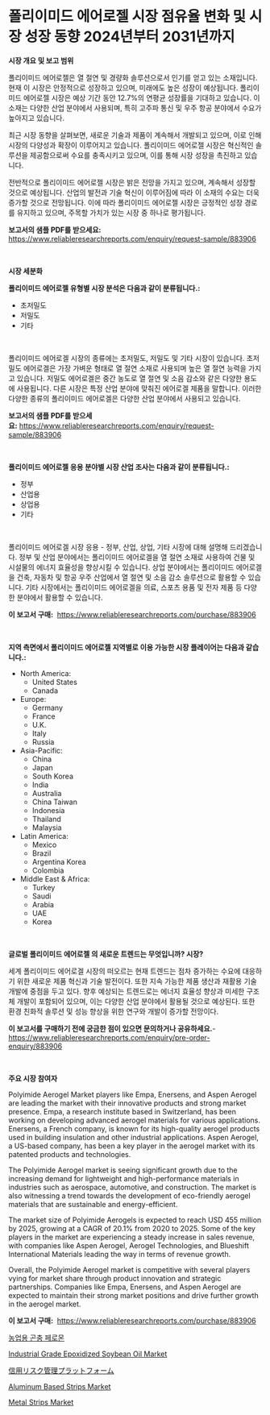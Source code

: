 <p><h1>폴리이미드 에어로젤 시장 점유율 변화 및 시장 성장 동향 2024년부터 2031년까지</h1></p><p><strong>시장 개요 및 보고 범위</strong></p>
<p><p>폴리이미드 에어로젤은 열 절연 및 경량화 솔루션으로서 인기를 얻고 있는 소재입니다. 현재 이 시장은 안정적으로 성장하고 있으며, 미래에도 높은 성장이 예상됩니다. 폴리이미드 에어로젤 시장은 예상 기간 동안 12.7%의 연평균 성장률을 기대하고 있습니다. 이 소재는 다양한 산업 분야에서 사용되며, 특히 고주파 통신 및 우주 항공 분야에서 수요가 높아지고 있습니다.</p><p>최근 시장 동향을 살펴보면, 새로운 기술과 제품이 계속해서 개발되고 있으며, 이로 인해 시장의 다양성과 확장이 이루어지고 있습니다. 폴리이미드 에어로젤 시장은 혁신적인 솔루션을 제공함으로써 수요를 충족시키고 있으며, 이를 통해 시장 성장을 촉진하고 있습니다.</p><p>전반적으로 폴리이미드 에어로젤 시장은 밝은 전망을 가지고 있으며, 계속해서 성장할 것으로 예상됩니다. 산업의 발전과 기술 혁신이 이루어짐에 따라 이 소재의 수요는 더욱 증가할 것으로 전망됩니다. 이에 따라 폴리이미드 에어로젤 시장은 긍정적인 성장 경로를 유지하고 있으며, 주목할 가치가 있는 시장 중 하나로 평가됩니다.</p></p>
<p><strong>보고서의 샘플 PDF를 받으세요:</strong> <a href="https://www.reliableresearchreports.com/enquiry/request-sample/883906">https://www.reliableresearchreports.com/enquiry/request-sample/883906</a></p>
<p>&nbsp;</p>
<p><strong>시장 세분화</strong></p>
<p><strong>폴리이미드 에어로젤 유형별 시장 분석은 다음과 같이 분류됩니다.:</strong></p>
<p><ul><li>초저밀도</li><li>저밀도</li><li>기타</li></ul></p>
<p>&nbsp;</p>
<p><p>폴리이미드 에어로겔 시장의 종류에는 초저밀도, 저밀도 및 기타 시장이 있습니다. 초저밀도 에어로겔은 가장 가벼운 형태로 열 절연 소재로 사용되며 높은 열 절연 능력을 가지고 있습니다. 저밀도 에어로겔은 중간 농도로 열 절연 및 소음 감소와 같은 다양한 용도에 사용됩니다. 다른 시장은 특정 산업 분야에 맞춰진 에어로겔 제품을 말합니다. 이러한 다양한 종류의 폴리이미드 에어로겔은 다양한 산업 분야에서 사용되고 있습니다.</p></p>
<p><strong>보고서의 샘플 PDF를 받으세요:</strong>&nbsp;<a href="https://www.reliableresearchreports.com/enquiry/request-sample/883906">https://www.reliableresearchreports.com/enquiry/request-sample/883906</a></p>
<p>&nbsp;</p>
<p><strong> 폴리이미드 에어로젤 응용 분야별 시장 산업 조사는 다음과 같이 분류됩니다.:</strong></p>
<p><ul><li>정부</li><li>산업용</li><li>상업용</li><li>기타</li></ul></p>
<p>&nbsp;</p>
<p><p>폴리이미드 에어로겔 시장 응용 - 정부, 산업, 상업, 기타 시장에 대해 설명해 드리겠습니다. 정부 및 산업 분야에서는 폴리이미드 에어로겔을 열 절연 소재로 사용하여 건물 및 시설물의 에너지 효율성을 향상시킬 수 있습니다. 상업 분야에서는 폴리이미드 에어로겔을 건축, 자동차 및 항공 우주 산업에서 열 절연 및 소음 감소 솔루션으로 활용할 수 있습니다. 기타 시장에서는 폴리이미드 에어로겔을 의료, 스포츠 용품 및 전자 제품 등 다양한 분야에서 활용할 수 있습니다.</p></p>
<p><strong>이 보고서 구매:</strong>&nbsp; <a href="https://www.reliableresearchreports.com/purchase/883906">https://www.reliableresearchreports.com/purchase/883906</a></p>
<p>&nbsp;</p>
<p><strong>지역 측면에서 폴리이미드 에어로젤 지역별로 이용 가능한 시장 플레이어는 다음과 같습니다.:</strong></p>
<p><ul>
    <li>
        North America:
        <ul>
            <li>United States</li>
            <li>Canada</li>
        </ul>
    </li>
    <li>
        Europe:
        <ul>
            <li>Germany</li>
            <li>France</li>
            <li>U.K.</li>
            <li>Italy</li>
            <li>Russia</li>
        </ul>
    </li>
    <li>
        Asia-Pacific:
        <ul>
            <li>China</li>
            <li>Japan</li>
            <li>South Korea</li>
            <li>India</li>
            <li>Australia</li>
            <li>China Taiwan</li>
            <li>Indonesia</li>
            <li>Thailand</li>
            <li>Malaysia</li>
        </ul>
    </li>
    <li>
        Latin America:
        <ul>
            <li>Mexico</li>
            <li>Brazil</li>
            <li>Argentina Korea</li>
            <li>Colombia</li>
        </ul>
    </li>
    <li>
        Middle East & Africa:
        <ul>
            <li>Turkey</li>
            <li>Saudi</li>
            <li>Arabia</li>
            <li>UAE</li>
            <li>Korea</li>
        </ul>
    </li>
    </ul></p>
<p>&nbsp;</p>
<p><strong>글로벌 폴리이미드 에어로젤 의 새로운 트렌드는 무엇입니까? 시장?</strong></p>
<p><p>세계 폴리이미드 에어로겔 시장의 떠오르는 현재 트렌드는 점차 증가하는 수요에 대응하기 위한 새로운 제품 혁신과 기술 발전이다. 또한 지속 가능한 제품 생산과 재활용 기술 개발에 중점을 두고 있다. 향후 예상되는 트렌드로는 에너지 효율성 향상과 미세한 구조체 개발이 포함되어 있으며, 이는 다양한 산업 분야에서 활용될 것으로 예상된다. 또한 환경 친화적 솔루션 및 성능 향상을 위한 연구와 개발이 증가할 전망이다.</p></p>
<p><strong>이 보고서를 구매하기 전에 궁금한 점이 있으면 문의하거나 공유하세요.</strong>- <a href="https://www.reliableresearchreports.com/enquiry/pre-order-enquiry/883906">https://www.reliableresearchreports.com/enquiry/pre-order-enquiry/883906</a></p>
<p>&nbsp;</p>
<p><strong>주요 시장 참여자</strong></p>
<p><p>Polyimide Aerogel Market players like Empa, Enersens, and Aspen Aerogel are leading the market with their innovative products and strong market presence. Empa, a research institute based in Switzerland, has been working on developing advanced aerogel materials for various applications. Enersens, a French company, is known for its high-quality aerogel products used in building insulation and other industrial applications. Aspen Aerogel, a US-based company, has been a key player in the aerogel market with its patented products and technologies.</p><p>The Polyimide Aerogel market is seeing significant growth due to the increasing demand for lightweight and high-performance materials in industries such as aerospace, automotive, and construction. The market is also witnessing a trend towards the development of eco-friendly aerogel materials that are sustainable and energy-efficient.</p><p>The market size of Polyimide Aerogels is expected to reach USD 455 million by 2025, growing at a CAGR of 20.1% from 2020 to 2025. Some of the key players in the market are experiencing a steady increase in sales revenue, with companies like Aspen Aerogel, Aerogel Technologies, and Blueshift International Materials leading the way in terms of revenue growth.</p><p>Overall, the Polyimide Aerogel market is competitive with several players vying for market share through product innovation and strategic partnerships. Companies like Empa, Enersens, and Aspen Aerogel are expected to maintain their strong market positions and drive further growth in the aerogel market.</p></p>
<p><strong>이 보고서 구매:</strong>&nbsp;&nbsp;<a href="https://www.reliableresearchreports.com/purchase/883906">https://www.reliableresearchreports.com/purchase/883906</a></p>
<p><p><a href="https://github.com/vss5505pa7z1p/Market-Research-Report-List-1/blob/main/43577341092.md">농업용 곤충 페로몬</a></p><p><a href="https://github.com/sofayahoo2023/Market-Research-Report-List-3/blob/main/industrial-grade-epoxidized-soybean-oil-market.md">Industrial Grade Epoxidized Soybean Oil Market</a></p><p><a href="https://github.com/vhemk0794148/Market-Research-Report-List-1/blob/main/14562931490.md">信用リスク管理プラットフォーム</a></p><p><a href="https://issuu.com/reportprime-2/docs/aluminum-based-strips-market-size-2030.pptx">Aluminum Based Strips Market</a></p><p><a href="https://issuu.com/reportprime-2/docs/metal-strips-market-size-2030.pptx">Metal Strips Market</a></p></p>
